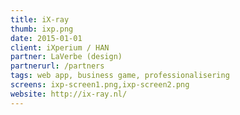 ```yaml
---
title: iX-ray
thumb: ixp.png
date: 2015-01-01
client: iXperium / HAN
partner: LaVerbe (design)
partnerurl: /partners
tags: web app, business game, professionalisering
screens: ixp-screen1.png,ixp-screen2.png
website: http://ix-ray.nl/
---
```

